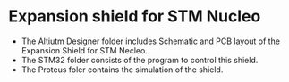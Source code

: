 # Expansion shield for STM Nucleo
- The Altiutm Designer folder includes Schematic and PCB layout of the Expansion Shield for STM Necleo.
- The STM32 folder consists of the program to control this shield.
- The Proteus foler contains the simulation of the shield.
